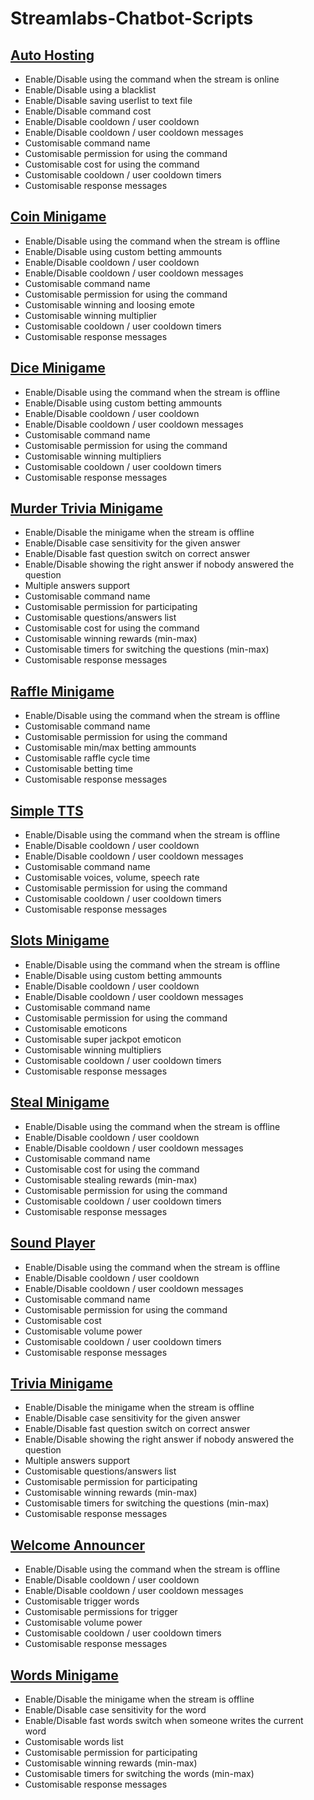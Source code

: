 # Streamlabs-Chatbot-Scripts

## [Auto Hosting](https://minhaskamal.github.io/DownGit/#/home?url=https://github.com/Bare7a/Streamlabs-Chatbot-Scripts/tree/master/AutoHosting)
  - Enable/Disable using the command when the stream is online
  - Enable/Disable using a blacklist
  - Enable/Disable saving userlist to text file
  - Enable/Disable command cost
  - Enable/Disable cooldown / user cooldown
  - Enable/Disable cooldown / user cooldown messages
  - Customisable command name
  - Customisable permission for using the command
  - Customisable cost for using the command
  - Customisable cooldown / user cooldown timers 
  - Customisable response messages	

## [Coin Minigame](https://minhaskamal.github.io/DownGit/#/home?url=https://github.com/Bare7a/Streamlabs-Chatbot-Scripts/tree/master/Coin) 
  - Enable/Disable using the command when the stream is offline
  - Enable/Disable using custom betting ammounts
  - Enable/Disable cooldown / user cooldown
  - Enable/Disable cooldown / user cooldown messages
  - Customisable command name
  - Customisable permission for using the command
  - Customisable winning and loosing emote
  - Customisable winning multiplier 
  - Customisable cooldown / user cooldown timers 
  - Customisable response messages

## [Dice Minigame](https://minhaskamal.github.io/DownGit/#/home?url=https://github.com/Bare7a/Streamlabs-Chatbot-Scripts/tree/master/Dice)
  - Enable/Disable using the command when the stream is offline
  - Enable/Disable using custom betting ammounts
  - Enable/Disable cooldown / user cooldown
  - Enable/Disable cooldown / user cooldown messages
  - Customisable command name
  - Customisable permission for using the command
  - Customisable winning multipliers
  - Customisable cooldown / user cooldown timers 
  - Customisable response messages

## [Murder Trivia Minigame](https://minhaskamal.github.io/DownGit/#/home?url=https://github.com/Bare7a/Streamlabs-Chatbot-Scripts/tree/master/MurderTrivia)
  - Enable/Disable the minigame when the stream is offline
  - Enable/Disable case sensitivity for the given answer
  - Enable/Disable fast question switch on correct answer
  - Enable/Disable showing the right answer if nobody answered the question
  - Multiple answers support
  - Customisable command name
  - Customisable permission for participating
  - Customisable questions/answers list
  - Customisable cost for using the command
  - Customisable winning rewards (min-max)
  - Customisable timers for switching the questions (min-max)
  - Customisable response messages

## [Raffle Minigame](https://minhaskamal.github.io/DownGit/#/home?url=https://github.com/Bare7a/Streamlabs-Chatbot-Scripts/tree/master/Raffle)
  - Enable/Disable using the command when the stream is offline
  - Customisable command name
  - Customisable permission for using the command
  - Customisable min/max betting ammounts 
  - Customisable raffle cycle time
  - Customisable betting time
  - Customisable response messages

## [Simple TTS](https://minhaskamal.github.io/DownGit/#/home?url=https://github.com/Bare7a/Streamlabs-Chatbot-Scripts/tree/master/SimpleTTS)
  - Enable/Disable using the command when the stream is offline
  - Enable/Disable cooldown / user cooldown
  - Enable/Disable cooldown / user cooldown messages
  - Customisable command name
  - Customisable voices, volume, speech rate
  - Customisable permission for using the command
  - Customisable cooldown / user cooldown timers 
  - Customisable response messages

## [Slots Minigame](https://minhaskamal.github.io/DownGit/#/home?url=https://github.com/Bare7a/Streamlabs-Chatbot-Scripts/tree/master/Slots)
  - Enable/Disable using the command when the stream is offline
  - Enable/Disable using custom betting ammounts
  - Enable/Disable cooldown / user cooldown
  - Enable/Disable cooldown / user cooldown messages
  - Customisable command name
  - Customisable permission for using the command
  - Customisable emoticons
  - Customisable super jackpot emoticon
  - Customisable winning multipliers
  - Customisable cooldown / user cooldown timers 
  - Customisable response messages

## [Steal Minigame](https://minhaskamal.github.io/DownGit/#/home?url=https://github.com/Bare7a/Streamlabs-Chatbot-Scripts/tree/master/Steal)
  - Enable/Disable using the command when the stream is offline
  - Enable/Disable cooldown / user cooldown
  - Enable/Disable cooldown / user cooldown messages
  - Customisable command name
  - Customisable cost for using the command
  - Customisable stealing rewards (min-max)
  - Customisable permission for using the command
  - Customisable cooldown / user cooldown timers 
  - Customisable response messages

## [Sound Player](https://minhaskamal.github.io/DownGit/#/home?url=https://github.com/Bare7a/Streamlabs-Chatbot-Scripts/tree/master/SoundPlayer)
  - Enable/Disable using the command when the stream is offline
  - Enable/Disable cooldown / user cooldown
  - Enable/Disable cooldown / user cooldown messages
  - Customisable command name
  - Customisable permission for using the command
  - Customisable cost
  - Customisable volume power
  - Customisable cooldown / user cooldown timers 
  - Customisable response messages

## [Trivia Minigame](https://minhaskamal.github.io/DownGit/#/home?url=https://github.com/Bare7a/Streamlabs-Chatbot-Scripts/tree/master/Trivia)
  - Enable/Disable the minigame when the stream is offline
  - Enable/Disable case sensitivity for the given answer
  - Enable/Disable fast question switch on correct answer
  - Enable/Disable showing the right answer if nobody answered the question
  - Multiple answers support
  - Customisable questions/answers list
  - Customisable permission for participating
  - Customisable winning rewards (min-max)
  - Customisable timers for switching the questions (min-max)
  - Customisable response messages

## [Welcome Announcer](https://minhaskamal.github.io/DownGit/#/home?url=https://github.com/Bare7a/Streamlabs-Chatbot-Scripts/tree/master/WelcomeAnnouncer)
  - Enable/Disable using the command when the stream is offline
  - Enable/Disable cooldown / user cooldown
  - Enable/Disable cooldown / user cooldown messages
  - Customisable trigger words
  - Customisable permissions for trigger
  - Customisable volume power
  - Customisable cooldown / user cooldown timers 
  - Customisable response messages 

## [Words Minigame](https://minhaskamal.github.io/DownGit/#/home?url=https://github.com/Bare7a/Streamlabs-Chatbot-Scripts/tree/master/Words)
  - Enable/Disable the minigame when the stream is offline
  - Enable/Disable case sensitivity for the word
  - Enable/Disable fast words switch when someone writes the current word
  - Customisable words list
  - Customisable permission for participating
  - Customisable winning rewards (min-max)
  - Customisable timers for switching the words (min-max)
  - Customisable response messages